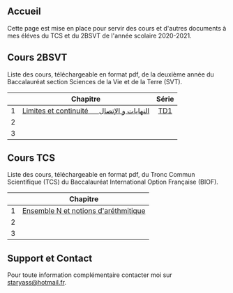 ## Accueil

Cette page est mise en place pour servir des cours et d'autres documents à mes éléves du TCS et du 2BSVT de l'année scolaire 2020-2021.

## Cours 2BSVT

Liste des cours, téléchargeable en format pdf, de la deuxième année du Baccalauréat section Sciences de la Vie et de la Terre (SVT).

|   | Chapitre                                                                 | Série                     |
|:-:|--------------------------------------------------------------------------|:-------------------------:|
| 1 | [Limites et continuité &emsp; النهايات و الإتصال](pdfs/2BSVT/chap1.pdf)   | [TD1](pdfs/2BSVT/TD1.pdf) |
| 2 |                                                                          |                           |
| 3 |                                                                          |                           |

## Cours TCS

Liste des cours, téléchargeable en format pdf, du Tronc Commun Scientifique (TCS) du Baccalauréat International Option Française (BIOF).

|   | Chapitre                                                                |
|:-:|-------------------------------------------------------------------------|
| 1 | [Ensemble N et notions d'aréthmitique](pdfs/TCS/chap1.pdf)              |
| 2 |                                                                         |
| 3 |                                                                         |

## Support et Contact

Pour toute information complémentaire contacter moi sur [staryass@hotmail.fr](staryass@hotmail.fr).
